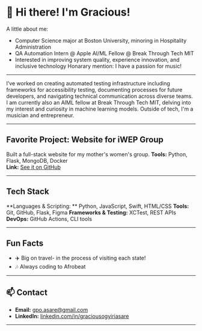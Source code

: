 # 👋 Hi there! I'm Gracious!

A little about me:
- Computer Science major at Boston University, minoring in Hospitality Administration   
- QA Automation Intern @ Apple 
AI/ML Fellow @ Break Through Tech MIT
- Interested in improving system quality, experience innovation, and inclusive technology
Honarary mention: I have a passion for music!

---

I’ve worked on creating automated testing infrastructure including frameworks for accessibility testing, documenting processes for future developers, and navigating technical communication across diverse teams. I am currently also an AIML fellow at Break Through Tech MIT, delving into my interest and curiosity in machine learning models. Outside of tech, I'm a musician and entrepreneur. 

---

## Favorite Project: **Website for iWEP Group** 
Built a full-stack website for my mother's women's group.
**Tools:** Python, Flask, MongoDB, Docker  
**Link:** [See it on GitHub](https://github.com/sheisgracious/iwep-website)

---

## Tech Stack

**Languages & Scripting: ** Python, JavaScript, Swift, HTML/CSS 
**Tools:** Git, GitHub, Flask, Figma
**Frameworks & Testing:** XCTest, REST APIs  
**DevOps:** GitHub Actions, CLI tools  

---

## Fun Facts 

- ✈️ Big on travel- in the process of visiting each state!
- 🎶 Always coding to Afrobeat

---

## 📫 Contact

- **Email:** gpo.asare@gmail.com  
- **LinkedIn:** [linkedin.com/in/graciousogyiriasare](https://linkedin.com/in/graciousogyiriasare)  

---

